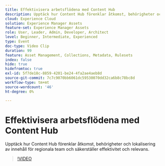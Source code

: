 ```yaml
---
title: Effektivisera arbetsflödena med Content Hub
description: Upptäck hur Content Hub förenklar åtkomst, behörigheter och lokalisering av innehåll för regionala team och säkerställer effektivitet och relevans.
cloud: Experience Cloud
solution: Experience Manager Assets
feature-set: Experience Manager Assets
role: User, Leader, Admin, Developer, Architect
level: Beginner, Intermediate, Experienced
type: Event
doc-type: Video Clip
duration: 99
feature: Asset Management, Collections, Metadata, Rulesets
index: false
hide: true
hidefromtoc: true
exl-id: 5f7de18c-8859-4201-be24-4fa2ae4aeb8d
source-git-commit: 7c7c9070bb6061dc59530070dd32ca6b8c78bc8d
workflow-type: tm+mt
source-wordcount: '46'
ht-degree: 0%

---
```


# Effektivisera arbetsflödena med Content Hub

Upptäck hur Content Hub förenklar åtkomst, behörigheter och lokalisering av innehåll för regionala team och säkerställer effektivitet och relevans.

>[!VIDEO](https://video.tv.adobe.com/v/3459240/?learn=on&enablevpops)
